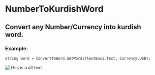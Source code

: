 # NumberToKurdishWord
<h2>Convert any Number/Currency into kurdish word.</h2>

<h3>Example:</h3>

```
string word = ConvertToWord.GetWords(textBox1.Text, Currency.USD);
```

![This is a alt text.](https://s5.gifyu.com/images/NumberToKurdishWord.gif "This is a sample image.")

